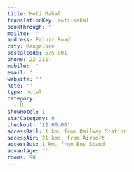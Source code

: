 ```yaml
---
title: Moti Mahal
translationKey: moti-mahal
bookthrough: ''
mailto: ''
address: Falnir Road
city: Mangalore
postalcode: 575 001
phone: 22 211-
mobile: ''
email: ''
website: ''
note: ''
type: hotel
category:
  - H
showHotel: 1
starCategory: 0
checkout: '12:00:00'
accessRail: 1 km. from Railway Station
accessAir: 21 kms. from Airport
accessBus: 1 km. from Bus Stand
advantage: ''
rooms: 90
---
```

